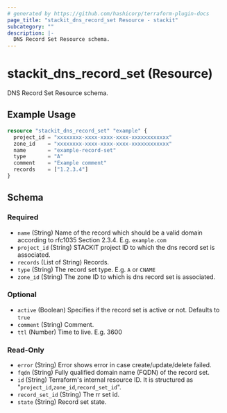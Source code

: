 ```yaml
---
# generated by https://github.com/hashicorp/terraform-plugin-docs
page_title: "stackit_dns_record_set Resource - stackit"
subcategory: ""
description: |-
  DNS Record Set Resource schema.
---
```


# stackit_dns_record_set (Resource)

DNS Record Set Resource schema.

## Example Usage

```terraform
resource "stackit_dns_record_set" "example" {
  project_id = "xxxxxxxx-xxxx-xxxx-xxxx-xxxxxxxxxxxx"
  zone_id    = "xxxxxxxx-xxxx-xxxx-xxxx-xxxxxxxxxxxx"
  name       = "example-record-set"
  type       = "A"
  comment    = "Example comment"
  records    = ["1.2.3.4"]
}
```

<!-- schema generated by tfplugindocs -->
## Schema

### Required

- `name` (String) Name of the record which should be a valid domain according to rfc1035 Section 2.3.4. E.g. `example.com`
- `project_id` (String) STACKIT project ID to which the dns record set is associated.
- `records` (List of String) Records.
- `type` (String) The record set type. E.g. `A` or `CNAME`
- `zone_id` (String) The zone ID to which is dns record set is associated.

### Optional

- `active` (Boolean) Specifies if the record set is active or not. Defaults to `true`
- `comment` (String) Comment.
- `ttl` (Number) Time to live. E.g. 3600

### Read-Only

- `error` (String) Error shows error in case create/update/delete failed.
- `fqdn` (String) Fully qualified domain name (FQDN) of the record set.
- `id` (String) Terraform's internal resource ID. It is structured as "`project_id`,`zone_id`,`record_set_id`".
- `record_set_id` (String) The rr set id.
- `state` (String) Record set state.
